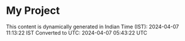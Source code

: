 # My Project

This content is dynamically generated in Indian Time (IST): 2024-04-07 11:13:22 IST
Converted to UTC: 2024-04-07 05:43:22 UTC
